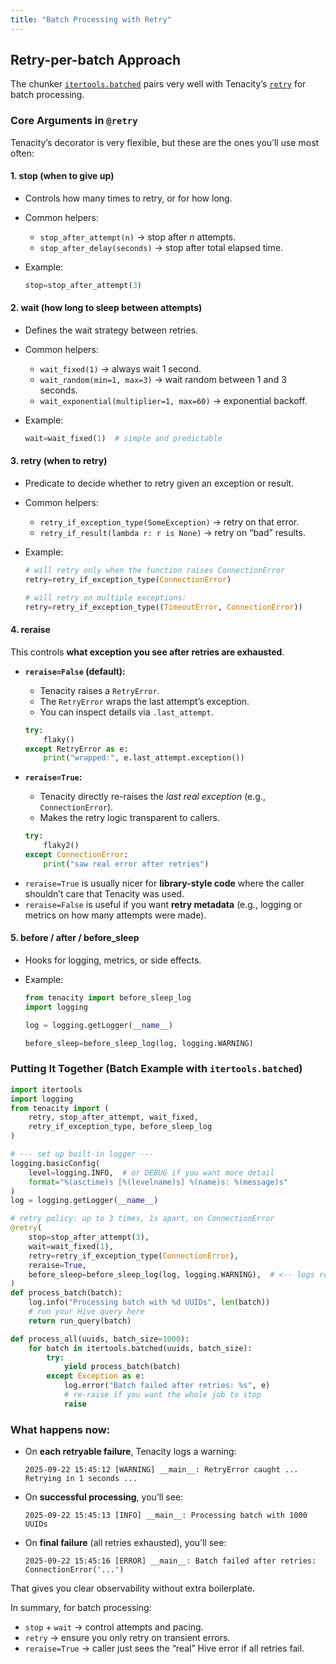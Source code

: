 ```yaml
---
title: "Batch Processing with Retry"
---
```


## Retry-per-batch Approach

The chunker [`itertools.batched`](https://docs.python.org/3/library/itertools.html#itertools.batched) pairs very well with Tenacity’s [`retry`](https://tenacity.readthedocs.io/en/latest/) for batch processing.


### Core Arguments in `@retry`

Tenacity’s decorator is very flexible, but these are the ones you’ll use most often:

#### 1. **stop** (when to give up)

* Controls how many times to retry, or for how long.
* Common helpers:

  * `stop_after_attempt(n)` → stop after *n* attempts.
  * `stop_after_delay(seconds)` → stop after total elapsed time.
* Example:

  ```python
  stop=stop_after_attempt(3)
  ```

#### 2. **wait** (how long to sleep between attempts)

* Defines the wait strategy between retries.
* Common helpers:

  * `wait_fixed(1)` → always wait 1 second.
  * `wait_random(min=1, max=3)` → wait random between 1 and 3 seconds.
  * `wait_exponential(multiplier=1, max=60)` → exponential backoff.
* Example:

  ```python
  wait=wait_fixed(1)  # simple and predictable
  ```

#### 3. **retry** (when to retry)

* Predicate to decide whether to retry given an exception or result.
* Common helpers:

  * `retry_if_exception_type(SomeException)` → retry on that error.
  * `retry_if_result(lambda r: r is None)` → retry on “bad” results.
* Example:

  ```python
  # will retry only when the function raises ConnectionError
  retry=retry_if_exception_type(ConnectionError)
  
  # will retry on multiple exceptions:
  retry=retry_if_exception_type((TimeoutError, ConnectionError)) 
  ```

#### 4. **reraise**

This controls **what exception you see after retries are exhausted**.

* **`reraise=False` (default):**

  * Tenacity raises a `RetryError`.
  * The `RetryError` wraps the last attempt’s exception.
  * You can inspect details via `.last_attempt`.

  ```python
  try:
      flaky()
  except RetryError as e:
      print("wrapped:", e.last_attempt.exception())
  ```

* **`reraise=True`:**

  * Tenacity directly re-raises the *last real exception* (e.g., `ConnectionError`).
  * Makes the retry logic transparent to callers.

  ```python
  try:
      flaky2()
  except ConnectionError:
      print("saw real error after retries")
  ```

- `reraise=True` is usually nicer for **library-style code** where the caller shouldn’t care that Tenacity was used.
- `reraise=False` is useful if you want **retry metadata** (e.g., logging or metrics on how many attempts were made).


#### 5. **before / after / before\_sleep**

* Hooks for logging, metrics, or side effects.
* Example:

  ```python
  from tenacity import before_sleep_log
  import logging
  
  log = logging.getLogger(__name__)

  before_sleep=before_sleep_log(log, logging.WARNING)
  ```



### Putting It Together (Batch Example with `itertools.batched`)



```python
import itertools
import logging
from tenacity import (
    retry, stop_after_attempt, wait_fixed,
    retry_if_exception_type, before_sleep_log
)

# --- set up built-in logger ---
logging.basicConfig(
    level=logging.INFO,  # or DEBUG if you want more detail
    format="%(asctime)s [%(levelname)s] %(name)s: %(message)s"
)
log = logging.getLogger(__name__)

# retry policy: up to 3 times, 1s apart, on ConnectionError
@retry(
    stop=stop_after_attempt(3),
    wait=wait_fixed(1),
    retry=retry_if_exception_type(ConnectionError),
    reraise=True,
    before_sleep=before_sleep_log(log, logging.WARNING),  # <-- logs retries
)
def process_batch(batch):
    log.info("Processing batch with %d UUIDs", len(batch))
    # run your Hive query here
    return run_query(batch)

def process_all(uuids, batch_size=1000):
    for batch in itertools.batched(uuids, batch_size):
        try:
            yield process_batch(batch)
        except Exception as e:
            log.error("Batch failed after retries: %s", e)
            # re-raise if you want the whole job to stop
            raise
```

### What happens now:

* On **each retryable failure**, Tenacity logs a warning:

  ```
  2025-09-22 15:45:12 [WARNING] __main__: RetryError caught ... Retrying in 1 seconds ...
  ```
* On **successful processing**, you’ll see:

  ```
  2025-09-22 15:45:13 [INFO] __main__: Processing batch with 1000 UUIDs
  ```
* On **final failure** (all retries exhausted), you’ll see:

  ```
  2025-09-22 15:45:16 [ERROR] __main__: Batch failed after retries: ConnectionError('...')
  ```

That gives you clear observability without extra boilerplate.


In summary, for batch processing:

* `stop` + `wait` → control attempts and pacing.
* `retry` → ensure you only retry on transient errors.
* `reraise=True` → caller just sees the “real” Hive error if all retries fail.
